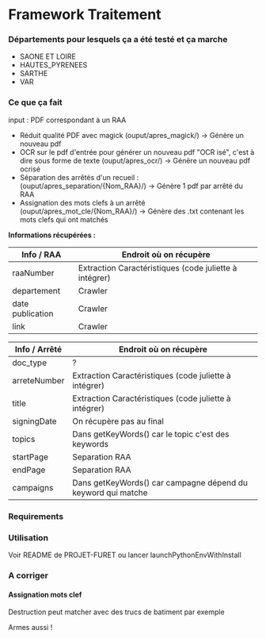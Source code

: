 # Framework Traitement


### Départements pour lesquels ça a été testé et ça marche

- SAONE ET LOIRE
- HAUTES_PYRENEES
- SARTHE
- VAR

### Ce que ça fait

input : PDF correspondant à un RAA 

- Réduit qualité PDF avec magick (ouput/apres_magick/) -> Génère un nouveau pdf
- OCR sur le pdf d'entrée pour générer un nouveau pdf "OCR isé", c'est à dire sous forme de texte (ouput/apres_ocr/) -> Génère un nouveau pdf ocrisé
- Séparation des arrêtés d'un recueil : (ouput/apres_separation/{Nom_RAA}/) -> Génère 1 pdf par arrêté du RAA 
- Assignation des mots clefs à un arrêté (ouput/apres_mot_cle/{Nom_RAA}/) -> Génère des .txt contenant les mots clefs qui ont matchés

**Informations récupérées :**

| Info / RAA       | Endroit où on récupère                                              |                       
|------------------|---------------------------------------------------------------------|
| raaNumber        | Extraction Caractéristiques (code juliette à intégrer)              |                                                                 
| departement      | Crawler                                                             | OK
| date publication | Crawler                                                             | OK
| link             | Crawler                                                             | OK


| Info / Arrêté    | Endroit où on récupère                                              |                  
|------------------|---------------------------------------------------------------------|
| doc_type         | ?                                                                   |
| arreteNumber     | Extraction Caractéristiques (code juliette à intégrer)              | TO DO
| title            | Extraction Caractéristiques (code juliette à intégrer)              | TO DO
| signingDate      | On récupère pas au final                                            | 
| topics           | Dans getKeyWords() car le topic c'est des keywords                  |
| startPage        | Separation RAA                                                      | OK 
| endPage          | Separation RAA                                                      | OK
| campaigns        | Dans getKeyWords() car campagne dépend du keyword qui matche        | TO DO now
                                                                                         

### Requirements

### Utilisation

Voir README de PROJET-FURET ou lancer launchPythonEnvWithInstall

### A corriger 

#### Assignation mots clef

Destruction peut matcher avec des trucs de batiment par exemple

Armes aussi !





